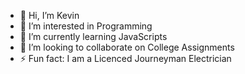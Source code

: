 - 👋 Hi, I’m Kevin
- 👀 I’m interested in Programming
- 🌱 I’m currently learning JavaScripts
- 💞️ I’m looking to collaborate on College Assignments
- ⚡ Fun fact: I am a Licenced Journeyman Electrician
<!---
kchild89/kchild89 is a ✨ special ✨ repository because its `README.md` (this file) appears on your GitHub profile.
You can click the Preview link to take a look at your changes.
--->
